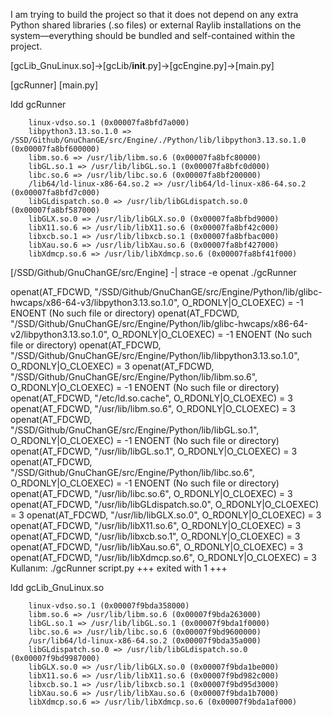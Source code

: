 

<p>

I am trying to build the project so that it does not depend on any extra Python shared libraries (.so files) or external Raylib installations on the system—everything should be bundled and self-contained within the project.

[gcLib_GnuLinux.so]->[gcLib/__init__.py]->[gcEngine.py]->[main.py]

[gcRunner] [main.py]


</p>



ldd gcRunner
<p>

        linux-vdso.so.1 (0x00007fa8bfd7a000)
        libpython3.13.so.1.0 => /SSD/Github/GnuChanGE/src/Engine/./Python/lib/libpython3.13.so.1.0 (0x00007fa8bf600000)
        libm.so.6 => /usr/lib/libm.so.6 (0x00007fa8bfc80000)
        libGL.so.1 => /usr/lib/libGL.so.1 (0x00007fa8bfc0d000)
        libc.so.6 => /usr/lib/libc.so.6 (0x00007fa8bf200000)
        /lib64/ld-linux-x86-64.so.2 => /usr/lib64/ld-linux-x86-64.so.2 (0x00007fa8bfd7c000)
        libGLdispatch.so.0 => /usr/lib/libGLdispatch.so.0 (0x00007fa8bf587000)
        libGLX.so.0 => /usr/lib/libGLX.so.0 (0x00007fa8bfbd9000)
        libX11.so.6 => /usr/lib/libX11.so.6 (0x00007fa8bf42c000)
        libxcb.so.1 => /usr/lib/libxcb.so.1 (0x00007fa8bfbac000)
        libXau.so.6 => /usr/lib/libXau.so.6 (0x00007fa8bf427000)
        libXdmcp.so.6 => /usr/lib/libXdmcp.so.6 (0x00007fa8bf41f000)

</p>



<p>

[/SSD/Github/GnuChanGE/src/Engine] -| strace -e openat ./gcRunner

openat(AT_FDCWD, "/SSD/Github/GnuChanGE/src/Engine/Python/lib/glibc-hwcaps/x86-64-v3/libpython3.13.so.1.0", O_RDONLY|O_CLOEXEC) = -1 ENOENT (No such file or directory)
openat(AT_FDCWD, "/SSD/Github/GnuChanGE/src/Engine/Python/lib/glibc-hwcaps/x86-64-v2/libpython3.13.so.1.0", O_RDONLY|O_CLOEXEC) = -1 ENOENT (No such file or directory)
openat(AT_FDCWD, "/SSD/Github/GnuChanGE/src/Engine/Python/lib/libpython3.13.so.1.0", O_RDONLY|O_CLOEXEC) = 3
openat(AT_FDCWD, "/SSD/Github/GnuChanGE/src/Engine/Python/lib/libm.so.6", O_RDONLY|O_CLOEXEC) = -1 ENOENT (No such file or directory)
openat(AT_FDCWD, "/etc/ld.so.cache", O_RDONLY|O_CLOEXEC) = 3
openat(AT_FDCWD, "/usr/lib/libm.so.6", O_RDONLY|O_CLOEXEC) = 3
openat(AT_FDCWD, "/SSD/Github/GnuChanGE/src/Engine/Python/lib/libGL.so.1", O_RDONLY|O_CLOEXEC) = -1 ENOENT (No such file or directory)
openat(AT_FDCWD, "/usr/lib/libGL.so.1", O_RDONLY|O_CLOEXEC) = 3
openat(AT_FDCWD, "/SSD/Github/GnuChanGE/src/Engine/Python/lib/libc.so.6", O_RDONLY|O_CLOEXEC) = -1 ENOENT (No such file or directory)
openat(AT_FDCWD, "/usr/lib/libc.so.6", O_RDONLY|O_CLOEXEC) = 3
openat(AT_FDCWD, "/usr/lib/libGLdispatch.so.0", O_RDONLY|O_CLOEXEC) = 3
openat(AT_FDCWD, "/usr/lib/libGLX.so.0", O_RDONLY|O_CLOEXEC) = 3
openat(AT_FDCWD, "/usr/lib/libX11.so.6", O_RDONLY|O_CLOEXEC) = 3
openat(AT_FDCWD, "/usr/lib/libxcb.so.1", O_RDONLY|O_CLOEXEC) = 3
openat(AT_FDCWD, "/usr/lib/libXau.so.6", O_RDONLY|O_CLOEXEC) = 3
openat(AT_FDCWD, "/usr/lib/libXdmcp.so.6", O_RDONLY|O_CLOEXEC) = 3
Kullanım: ./gcRunner script.py
+++ exited with 1 +++

</p>

ldd gcLib_GnuLinux.so 
<p>

        linux-vdso.so.1 (0x00007f9bda358000)
        libm.so.6 => /usr/lib/libm.so.6 (0x00007f9bda263000)
        libGL.so.1 => /usr/lib/libGL.so.1 (0x00007f9bda1f0000)
        libc.so.6 => /usr/lib/libc.so.6 (0x00007f9bd9600000)
        /usr/lib64/ld-linux-x86-64.so.2 (0x00007f9bda35a000)
        libGLdispatch.so.0 => /usr/lib/libGLdispatch.so.0 (0x00007f9bd9987000)
        libGLX.so.0 => /usr/lib/libGLX.so.0 (0x00007f9bda1be000)
        libX11.so.6 => /usr/lib/libX11.so.6 (0x00007f9bd982c000)
        libxcb.so.1 => /usr/lib/libxcb.so.1 (0x00007f9bd95d3000)
        libXau.so.6 => /usr/lib/libXau.so.6 (0x00007f9bda1b7000)
        libXdmcp.so.6 => /usr/lib/libXdmcp.so.6 (0x00007f9bda1af000)

</p>
